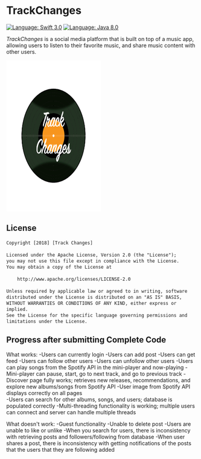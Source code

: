 # TrackChanges

[![Language: Swift 3.0](https://img.shields.io/badge/swift-3.0-orange.svg?style=flat)](https://developer.apple.com/swift) 
[![Language: Java 8.0](https://img.shields.io/badge/java-8.0-brown.svg?style=flat)](https://www.java.com/en/) 

*TrackChanges* is a social media platform that is built on top of a music app, allowing users to listen to their favorite music, and share music content with other users.

<img src="TrackChangesLogo.png" width="250" height="400">

## License

    Copyright [2018] [Track Changes]

    Licensed under the Apache License, Version 2.0 (the "License");
    you may not use this file except in compliance with the License.
    You may obtain a copy of the License at

        http://www.apache.org/licenses/LICENSE-2.0

    Unless required by applicable law or agreed to in writing, software
    distributed under the License is distributed on an "AS IS" BASIS,
    WITHOUT WARRANTIES OR CONDITIONS OF ANY KIND, either express or implied.
    See the License for the specific language governing permissions and
    limitations under the License.

## Progress after submitting Complete Code
What works:
-Users can currently login
-Users can add post
-Users can get feed
-Users can follow other users
-Users can unfollow other users
-Users can play songs from the Spotify API in the mini-player and now-playing
-Mini-player can pause, start, go to next track, and go to previous track
-Discover page fully works; retrieves new releases, recommendations, and explore new albums/songs from Spotify API
-User image from Spotify API displays correctly on all pages  
-Users can search for other albums, songs, and users; database is populated correctly
-Multi-threading functionality is working; multiple users can connect and server can handle multiple threads

What doesn't work:
-Guest functionality
-Unable to delete post
-Users are unable to like or unlike
-When you search for users, there is inconsistency with retrieving posts and followers/following from database
-When user shares a post, there is inconsistency with getting notifications of the posts that the users that they are following added